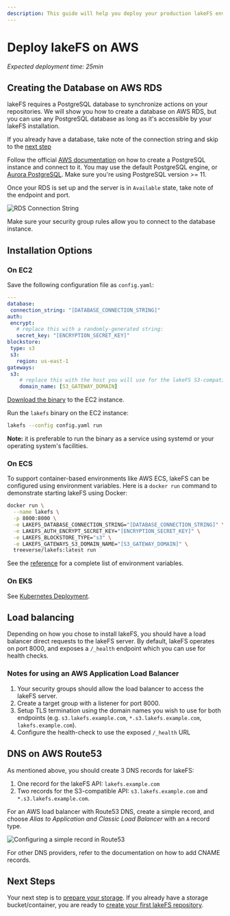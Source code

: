 ```yaml
---
description: This guide will help you deploy your production lakeFS environment on AWS
---
```


# Deploy lakeFS on AWS

_Expected deployment time: 25min_

## Creating the Database on AWS RDS

lakeFS requires a PostgreSQL database to synchronize actions on your repositories.
We will show you how to create a database on AWS RDS, but you can use any PostgreSQL database as long as it's accessible by your lakeFS installation.

If you already have a database, take note of the connection string and skip to the [next step](#install-lakefs-on-ec2)

Follow the official [AWS documentation](https://docs.aws.amazon.com/AmazonRDS/latest/UserGuide/CHAP_GettingStarted.CreatingConnecting.PostgreSQL.html) on how to create a PostgreSQL instance and connect to it.
You may use the default PostgreSQL engine, or [Aurora PostgreSQL](https://docs.aws.amazon.com/AmazonRDS/latest/AuroraUserGuide/Aurora.AuroraPostgreSQL.html). Make sure you're using PostgreSQL version >= 11.

Once your RDS is set up and the server is in `Available` state, take note of the endpoint and port.

![RDS Connection String](../assets/img/rds_conn.png)

Make sure your security group rules allow you to connect to the database instance.

## Installation Options

### On EC2

Save the following configuration file as `config.yaml`:

```yaml
---
database:
 connection_string: "[DATABASE_CONNECTION_STRING]"
auth:
 encrypt:
   # replace this with a randomly-generated string:
   secret_key: "[ENCRYPTION_SECRET_KEY]"
blockstore:
 type: s3
 s3:
   region: us-east-1
gateways:
 s3:
    # replace this with the host you will use for the lakeFS S3-compatible endpoint:
    domain_name: [S3_GATEWAY_DOMAIN]
```

[Download the binary](../index.md#downloads) to the EC2 instance.

Run the `lakefs` binary on the EC2 instance:

```bash
lakefs --config config.yaml run
```

**Note:** it is preferable to run the binary as a service using systemd or your operating system's facilities.

### On ECS

To support container-based environments like AWS ECS, lakeFS can be configured using environment variables. Here is a `docker run` 
command to demonstrate starting lakeFS using Docker:

```sh
docker run \
  --name lakefs \
  -p 8000:8000 \
  -e LAKEFS_DATABASE_CONNECTION_STRING="[DATABASE_CONNECTION_STRING]" \
  -e LAKEFS_AUTH_ENCRYPT_SECRET_KEY="[ENCRYPTION_SECRET_KEY]" \
  -e LAKEFS_BLOCKSTORE_TYPE="s3" \
  -e LAKEFS_GATEWAYS_S3_DOMAIN_NAME="[S3_GATEWAY_DOMAIN]" \
  treeverse/lakefs:latest run
```

See the [reference](../reference/configuration.md#using-environment-variables) for a complete list of environment variables.

### On EKS

See [Kubernetes Deployment](./k8s.md).

## Load balancing

Depending on how you chose to install lakeFS, you should have a load balancer direct requests to the lakeFS server.
By default, lakeFS operates on port 8000, and exposes a `/_health` endpoint which you can use for health checks.

### Notes for using an AWS Application Load Balancer

1. Your security groups should allow the load balancer to access the lakeFS server.
1. Create a target group with a listener for port 8000.
1. Setup TLS termination using the domain names you wish to use for both endpoints (e.g. `s3.lakefs.example.com`, `*.s3.lakefs.example.com`, `lakefs.example.com`).
1. Configure the health-check to use the exposed `/_health` URL

## DNS on AWS Route53
As mentioned above, you should create 3 DNS records for lakeFS:
1. One record for the lakeFS API: `lakefs.example.com`
1. Two records for the S3-compatible API: `s3.lakefs.example.com` and `*.s3.lakefs.example.com`.

For an AWS load balancer with Route53 DNS, create a simple record, and choose *Alias to Application and Classic Load Balancer* with an `A` record type.

![Configuring a simple record in Route53](../assets/img/route53.png)

For other DNS providers, refer to the documentation on how to add CNAME records.

## Next Steps

Your next step is to [prepare your storage](../setup/storage/index.md). If you already have a storage bucket/container, you are ready to [create your first lakeFS repository](../setup/create-repo.md).
